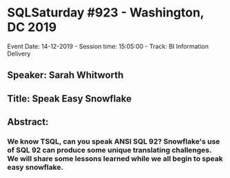 # SQLSaturday #923 - Washington, DC 2019
Event Date: 14-12-2019 - Session time: 15:05:00 - Track: BI Information Delivery
## Speaker: Sarah Whitworth
## Title: Speak Easy Snowflake
## Abstract:
### We know TSQL, can you speak ANSI SQL 92? Snowflake's use of SQL 92 can produce some unique translating challenges. We will share some lessons learned while we all begin to speak easy snowflake.
